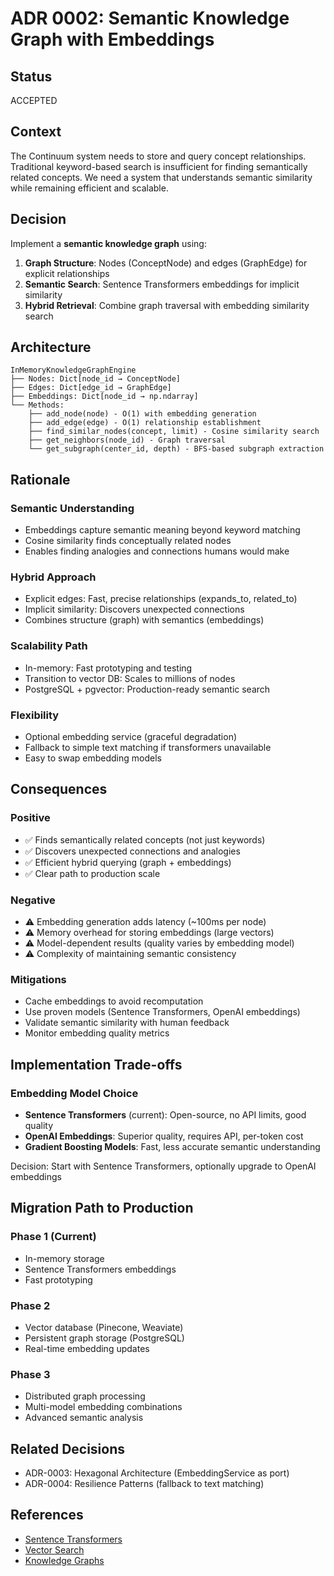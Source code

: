 # ADR 0002: Semantic Knowledge Graph with Embeddings

## Status
ACCEPTED

## Context
The Continuum system needs to store and query concept relationships. Traditional keyword-based search is insufficient for finding semantically related concepts. We need a system that understands semantic similarity while remaining efficient and scalable.

## Decision
Implement a **semantic knowledge graph** using:
1. **Graph Structure**: Nodes (ConceptNode) and edges (GraphEdge) for explicit relationships
2. **Semantic Search**: Sentence Transformers embeddings for implicit similarity
3. **Hybrid Retrieval**: Combine graph traversal with embedding similarity search

## Architecture

```
InMemoryKnowledgeGraphEngine
├── Nodes: Dict[node_id → ConceptNode]
├── Edges: Dict[edge_id → GraphEdge]
├── Embeddings: Dict[node_id → np.ndarray]
└── Methods:
    ├── add_node(node) - O(1) with embedding generation
    ├── add_edge(edge) - O(1) relationship establishment
    ├── find_similar_nodes(concept, limit) - Cosine similarity search
    ├── get_neighbors(node_id) - Graph traversal
    └── get_subgraph(center_id, depth) - BFS-based subgraph extraction
```

## Rationale

### Semantic Understanding
- Embeddings capture semantic meaning beyond keyword matching
- Cosine similarity finds conceptually related nodes
- Enables finding analogies and connections humans would make

### Hybrid Approach
- Explicit edges: Fast, precise relationships (expands_to, related_to)
- Implicit similarity: Discovers unexpected connections
- Combines structure (graph) with semantics (embeddings)

### Scalability Path
- In-memory: Fast prototyping and testing
- Transition to vector DB: Scales to millions of nodes
- PostgreSQL + pgvector: Production-ready semantic search

### Flexibility
- Optional embedding service (graceful degradation)
- Fallback to simple text matching if transformers unavailable
- Easy to swap embedding models

## Consequences

### Positive
- ✅ Finds semantically related concepts (not just keywords)
- ✅ Discovers unexpected connections and analogies
- ✅ Efficient hybrid querying (graph + embeddings)
- ✅ Clear path to production scale

### Negative
- ⚠️ Embedding generation adds latency (~100ms per node)
- ⚠️ Memory overhead for storing embeddings (large vectors)
- ⚠️ Model-dependent results (quality varies by embedding model)
- ⚠️ Complexity of maintaining semantic consistency

### Mitigations
- Cache embeddings to avoid recomputation
- Use proven models (Sentence Transformers, OpenAI embeddings)
- Validate semantic similarity with human feedback
- Monitor embedding quality metrics

## Implementation Trade-offs

### Embedding Model Choice
- **Sentence Transformers** (current): Open-source, no API limits, good quality
- **OpenAI Embeddings**: Superior quality, requires API, per-token cost
- **Gradient Boosting Models**: Fast, less accurate semantic understanding

Decision: Start with Sentence Transformers, optionally upgrade to OpenAI embeddings

## Migration Path to Production

### Phase 1 (Current)
- In-memory storage
- Sentence Transformers embeddings
- Fast prototyping

### Phase 2
- Vector database (Pinecone, Weaviate)
- Persistent graph storage (PostgreSQL)
- Real-time embedding updates

### Phase 3
- Distributed graph processing
- Multi-model embedding combinations
- Advanced semantic analysis

## Related Decisions
- ADR-0003: Hexagonal Architecture (EmbeddingService as port)
- ADR-0004: Resilience Patterns (fallback to text matching)

## References
- [Sentence Transformers](https://www.sbert.net/)
- [Vector Search](https://en.wikipedia.org/wiki/Nearest_neighbor_search)
- [Knowledge Graphs](https://en.wikipedia.org/wiki/Knowledge_graph)
